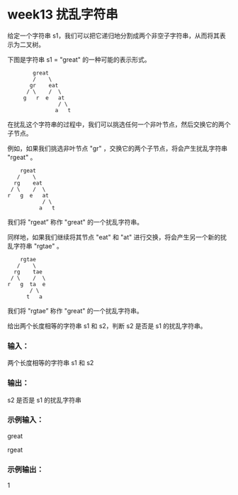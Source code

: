 # week13 扰乱字符串

给定一个字符串 s1，我们可以把它递归地分割成两个非空子字符串，从而将其表示为二叉树。

下图是字符串 s1 = "great" 的一种可能的表示形式。

			great
			/    \
		   gr    eat
	      / \    /  \
		 g   r  e   at
	                / \
	               a   t
在扰乱这个字符串的过程中，我们可以挑选任何一个非叶节点，然后交换它的两个子节点。

例如，如果我们挑选非叶节点 "gr" ，交换它的两个子节点，将会产生扰乱字符串 "rgeat" 。

	    rgeat
	   /    \
	  rg    eat
	 / \    /  \
	r   g  e   at
	           / \
	          a   t
我们将 "rgeat” 称作 "great" 的一个扰乱字符串。

同样地，如果我们继续将其节点 "eat" 和 "at" 进行交换，将会产生另一个新的扰乱字符串 "rgtae" 。

	    rgtae
	   /    \
	  rg    tae
	 / \    /  \
	r   g  ta  e
	       / \
	      t   a
我们将 "rgtae” 称作 "great" 的一个扰乱字符串。

给出两个长度相等的字符串 s1 和 s2，判断 s2 是否是 s1 的扰乱字符串。

### 输入：
两个长度相等的字符串 s1 和 s2

### 输出：
 s2 是否是 s1 的扰乱字符串

### 示例输入：
great

rgeat

### 示例输出：
1
